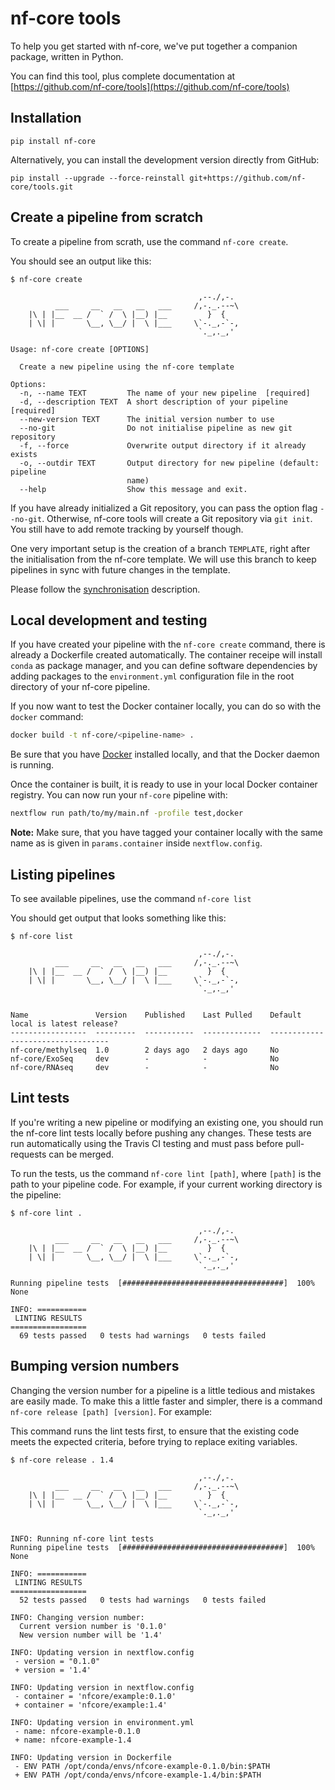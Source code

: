 # nf-core tools

To help you get started with nf-core, we've put together a companion package, written in Python.

You can find this tool, plus complete documentation at [https://github.com/nf-core/tools](https://github.com/nf-core/tools)

## Installation

```
pip install nf-core
```

Alternatively, you can install the development version directly from GitHub:

```
pip install --upgrade --force-reinstall git+https://github.com/nf-core/tools.git
```

## <a name="create"></a>Create a pipeline from scratch
To create a pipeline from scrath, use the command `nf-core create`.

You should see an output like this:

```
$ nf-core create

                                          ,--./,-.
          ___     __   __   __   ___     /,-._.--~\
    |\ | |__  __ /  ` /  \ |__) |__         }  {
    | \| |       \__, \__/ |  \ |___     \`-._,-`-,
                                          `._,._,'

Usage: nf-core create [OPTIONS]

  Create a new pipeline using the nf-core template

Options:
  -n, --name TEXT         The name of your new pipeline  [required]
  -d, --description TEXT  A short description of your pipeline  [required]
  --new-version TEXT      The initial version number to use
  --no-git                Do not initialise pipeline as new git repository
  -f, --force             Overwrite output directory if it already exists
  -o, --outdir TEXT       Output directory for new pipeline (default: pipeline
                          name)
  --help                  Show this message and exit.
```

If you have already initialized a Git repository, you can pass the option flag `--no-git`. Otherwise,
nf-core tools will create a Git repository via `git init`. You still have to add remote tracking by yourself though.

One very important setup is the creation of a branch `TEMPLATE`, right after the initialisation
from the nf-core template. We will use this branch to keep pipelines in sync with future changes
in the template.

Please follow the [synchronisation](sync) description.

## Local development and testing

If you have created your pipeline with the `nf-core create` command, there is already a Dockerfile created automatically. The container receipe will install `conda` as package manager, and you can define software
dependencies by adding packages to the `environment.yml` configuration file in the root directory of your nf-core pipeline.

If you now want to test the Docker container locally, you can do so with the `docker` command: 

```bash
docker build -t nf-core/<pipeline-name> .
```

Be sure that you have [Docker](https://www.docker.com/) installed locally, and that the Docker daemon is running.

Once the container is built, it is ready to use in your local Docker container registry. You can now run your `nf-core` pipeline with:

```bash
nextflow run path/to/my/main.nf -profile test,docker
```

**Note:** Make sure, that you have tagged your container locally with the same name as is given in `params.container` inside `nextflow.config`.


## Listing pipelines
To see available pipelines, use the command `nf-core list`

You should get output that looks something like this:

```
$ nf-core list

                                          ,--./,-.
          ___     __   __   __   ___     /,-._.--~\
    |\ | |__  __ /  ` /  \ |__) |__         }  {
    | \| |       \__, \__/ |  \ |___     \`-._,-`-,
                                          `._,._,'


Name               Version    Published    Last Pulled    Default local is latest release?
-----------------  ---------  -----------  -------------  ----------------------------------
nf-core/methylseq  1.0        2 days ago   2 days ago     No
nf-core/ExoSeq     dev        -            -              No
nf-core/RNAseq     dev        -            -              No
```

## Lint tests
If you're writing a new pipeline or modifying an existing one, you should run the nf-core lint tests locally before pushing any changes. These tests are run automatically using the Travis CI testing and must pass before pull-requests can be merged.

To run the tests, us the command `nf-core lint [path]`, where `[path]` is the path to your pipeline code. For example, if your current working directory is the pipeline:

```
$ nf-core lint .

                                          ,--./,-.
          ___     __   __   __   ___     /,-._.--~\
    |\ | |__  __ /  ` /  \ |__) |__         }  {
    | \| |       \__, \__/ |  \ |___     \`-._,-`-,
                                          `._,._,'

Running pipeline tests  [####################################]  100%  None

INFO: ===========
 LINTING RESULTS
=================
  69 tests passed   0 tests had warnings   0 tests failed
```

## Bumping version numbers
Changing the version number for a pipeline is a little tedious and mistakes are easily made. To make this a little faster and simpler, there is a command `nf-core release [path] [version]`. For example:

This command runs the lint tests first, to ensure that the existing code meets the expected criteria, before trying to replace exiting variables.

```
$ nf-core release . 1.4

                                          ,--./,-.
          ___     __   __   __   ___     /,-._.--~\
    |\ | |__  __ /  ` /  \ |__) |__         }  {
    | \| |       \__, \__/ |  \ |___     \`-._,-`-,
                                          `._,._,'


INFO: Running nf-core lint tests
Running pipeline tests  [####################################]  100%  None

INFO: ===========
 LINTING RESULTS
=================
  52 tests passed   0 tests had warnings   0 tests failed

INFO: Changing version number:
  Current version number is '0.1.0'
  New version number will be '1.4'

INFO: Updating version in nextflow.config
 - version = "0.1.0"
 + version = '1.4'

INFO: Updating version in nextflow.config
 - container = 'nfcore/example:0.1.0'
 + container = 'nfcore/example:1.4'

INFO: Updating version in environment.yml
 - name: nfcore-example-0.1.0
 + name: nfcore-example-1.4

INFO: Updating version in Dockerfile
 - ENV PATH /opt/conda/envs/nfcore-example-0.1.0/bin:$PATH
 + ENV PATH /opt/conda/envs/nfcore-example-1.4/bin:$PATH
```
